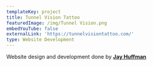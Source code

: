 ```yaml
---
templateKey: project
title: Tunnel Vision Tattoo
featuredImage: /img/Tunnel Vision.png
embedYouTube: false
externalLink: 'https://tunnelvisiontattoo.com/'
type: Website Development
---
```

Website design and development done by **[Jay Huffman](https://sweatshirtmedia.com/team/#jay)**
